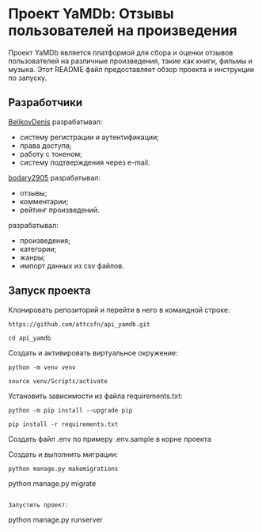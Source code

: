 # Проект YaMDb: Отзывы пользователей на произведения

Проект YaMDb является платформой для сбора и оценки отзывов пользователей на различные произведения, такие как книги, фильмы и музыка. Этот README файл предоставляет обзор проекта и инструкции по запуску.

## Разработчики

[BelikovDenis](https://github.com/BelikovDenis) разрабатывал:
  - систему регистрации и аутентификации;
  - права доступа;
  - работу с токеном;
  - систему подтверждения через e-mail.

[bodary2905](https://github.com/bodary2905) разрабатывал:
  - отзывы;
  - комментарии;
  - рейтинг произведений.

[]() разрабатывал:
  - произведения;
  - категории;
  - жанры;
  - импорт данных из csv файлов.


## Запуск проекта

Клонировать репозиторий и перейти в него в командной строке:

```
https://github.com/attcsfn/api_yamdb.git
```

```
cd api_yamdb
```

Создать и активировать виртуальное окружение:

```
python -m venv venv
```

```
source venv/Scripts/activate
```

Установить зависимости из файла requirements.txt:

```
python -m pip install --upgrade pip
```

```
pip install -r requirements.txt
```

Создать файл .env по примеру .env.sample в корне проекта


Создать и выполнить миграции:
```
python manage.py makemigrations
```
python manage.py migrate
```

Запустить проект:

```
python manage.py runserver
```
